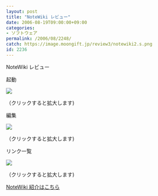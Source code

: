```yaml
---
layout: post
title: "NoteWiki レビュー"
date: 2006-08-19T09:00:00+09:00
categories:
- ソフトウェア
permalink: /2006/08/2248/
catch: https://image.moongift.jp/review3/notewiki2.s.png
id: 2236
---
```

NoteWiki レビュー  
<!--more-->

起動

  

[![](https://image.moongift.jp/review3/notewiki1.s.png)](https://image.moongift.jp/review3/notewiki1.png)  
  
（クリックすると拡大します)

  

編集

  

[![](https://image.moongift.jp/review3/notewiki2.s.png)](https://image.moongift.jp/review3/notewiki2.png)  
  
（クリックすると拡大します)

  

リンク一覧

  

[![](https://image.moongift.jp/review3/notewiki3.s.png)](https://image.moongift.jp/review3/notewiki3.png)  
  
（クリックすると拡大します)

  

[NoteWiki 紹介はこちら](http://fw.moongift.jp/intro/i-2247.html)

